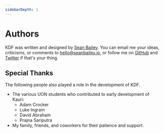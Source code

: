 ```yaml
---
sidebarDepth: 1
---
```


# Authors

KDF was written and designed by [Sean Bailey][1]. You can email me your ideas,
criticisms, or comments to <hello@seanbailey.io>, or follow me on [GitHub][2]
and [Twitter][3] if that's your thing.

[1]: https://seanbailey.io
[2]: https://github.com/sean0x42
[3]: https://twitter.com/sean0x42


## Special Thanks

The following people also played a role in the development of KDF.

 - The various UON students who contributed to early development of Kauri:
   - Adam Crocker
   - Luke Ingram
   - David Abraham
   - Prajna Sariputra
 - My family, friends, and coworkers for their patience and support.
